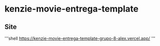 # kenzie-movie-entrega-template

## Site

'''shell
 https://kenzie-movie-entrega-template-grupo-8-alex.vercel.app/
'''
